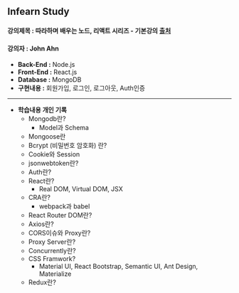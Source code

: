 ## Infearn Study
#### 강의제목 : 따라하며 배우는 노드, 리액트 시리즈 - 기본강의 [출처](https://www.inflearn.com/course/%EB%94%B0%EB%9D%BC%ED%95%98%EB%A9%B0-%EB%B0%B0%EC%9A%B0%EB%8A%94-%EB%85%B8%EB%93%9C-%EB%A6%AC%EC%95%A1%ED%8A%B8-%EA%B8%B0%EB%B3%B8)
#### 강의자 : John Ahn

- <b>Back-End :</b> Node.js
- <b>Front-End :</b> React.js
- <b>Database :</b> MongoDB
- <b>구현내용 :</b> 회원가입, 로그인, 로그아웃, Auth인증

<hr>

- <b>학습내용 개인 기록</b>
	* Mongodb란?
		* Model과 Schema
	* Mongoose란
	* Bcrypt (비밀번호 암호화) 란?
	* Cookie와 Session
	* jsonwebtoken란?
	* Auth란?
	* React란?
		* Real DOM, Virtual DOM, JSX
	* CRA란?
		* webpack과 babel
	* React Router DOM란?
	* Axios란?
	* CORS이슈와 Proxy란?
	* Proxy Server란?
	* Concurrently란?
	* CSS Framwork?
		* Material UI, React Bootstrap, Semantic UI, Ant Design, Materialize
	* Redux란?
